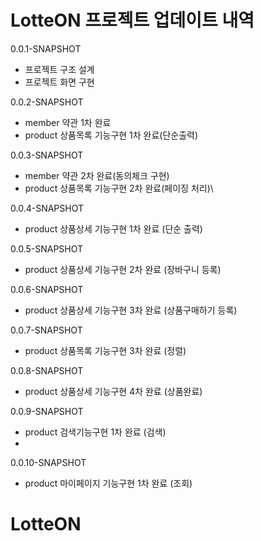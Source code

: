 # LotteON 프로젝트 업데이트 내역

0.0.1-SNAPSHOT

- 프로젝트 구조 설계
- 프로젝트 화면 구현

0.0.2-SNAPSHOT

- member 약관 1차 완료
- product 상품목록 기능구현 1차 완료(단순출력)

0.0.3-SNAPSHOT

- member 약관 2차 완료(동의체크 구현)
- product 상품목록 기능구현 2차 완료(페이징 처리)\

0.0.4-SNAPSHOT

- product 상품상세 기능구현 1차 완료 (단순 출력)

0.0.5-SNAPSHOT

- product 상품상세 기능구현 2차 완료 (장바구니 등록)

0.0.6-SNAPSHOT

- product 상품상세 기능구현 3차 완료 (상품구매하기 등록)

0.0.7-SNAPSHOT

- product 상품목록 기능구현 3차 완료 (정렬)

0.0.8-SNAPSHOT

- product 상품상세 기능구현 4차 완료 (상품완료)

0.0.9-SNAPSHOT

- product 검색기능구현 1차 완료 (검색)
- 
0.0.10-SNAPSHOT

- product 마이페이지 기능구현 1차 완료 (조회)
# LotteON
